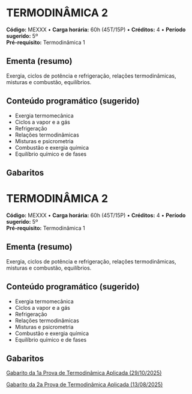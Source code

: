 # TERMODINÂMICA 2

**Código:** MEXXX • **Carga horária:** 60h (45T/15P) • **Créditos:** 4 • **Período sugerido:** 5º  
**Pré-requisito:** Termodinâmica 1

## Ementa (resumo)
Exergia, ciclos de potência e refrigeração, relações termodinâmicas, misturas e combustão, equilíbrios.

## Conteúdo programático (sugerido)
- Exergia termomecânica
- Ciclos a vapor e a gás
- Refrigeração
- Relações termodinâmicas
- Misturas e psicrometria
- Combustão e exergia química
- Equilíbrio químico e de fases

## Gabaritos

# TERMODINÂMICA 2

**Código:** MEXXX • **Carga horária:** 60h (45T/15P) • **Créditos:** 4 • **Período sugerido:** 5º  
**Pré-requisito:** Termodinâmica 1

## Ementa (resumo)
Exergia, ciclos de potência e refrigeração, relações termodinâmicas, misturas e combustão, equilíbrios.

## Conteúdo programático (sugerido)
- Exergia termomecânica
- Ciclos a vapor e a gás
- Refrigeração
- Relações termodinâmicas
- Misturas e psicrometria
- Combustão e exergia química
- Equilíbrio químico e de fases

## Gabaritos

[Gabarito da 1a Prova de Termodinâmica Aplicada (29/10/2025)](https://colab.research.google.com/github/Prof-Magnani/termodinamica-2/blob/main/gabaritos/Termo_Aplicada_P1_29102025-Sem2.ipynb) 


[Gabarito da 2a Prova de Termodinâmica Aplicada (13/08/2025)](https://colab.research.google.com/github/Prof-Magnani/termodinamica-2/blob/main/gabaritos/Termo_Aplicada_P2_13082025-Sem1.ipynb) 
